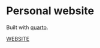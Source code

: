 # Personal website 

Built with [quarto](https://quarto.org/).

[WEBSITE](https://timweaving.github.io/)